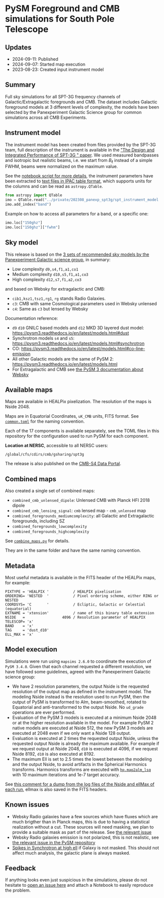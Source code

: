 PySM Foreground and CMB simulations for South Pole Telescope
============================================================

## Updates

* 2024-09-11: Published
* 2024-09-07: Started map execution
* 2023-08-23: Created input instrument model

## Summary

Full sky simulations for all SPT-3G frequency channels of Galactic/Extragalactic foregrounds and CMB. The dataset includes Galactic foreground models at 3 different levels of complexity, the models have been selected by the Panexperiment Galactic Science group for common simulations across all CMB Experiments.

## Instrument model

The instrument model has been created from files provided by the SPT-3G team, full description of the instrument is available in the ["The Design and Integrated Performance of SPT-3G
" paper](https://arxiv.org/abs/2106.11202).
We used measured bandpasses and isotropic but realistic beams, i.e. we start from $`B_\ell`$ instead of a simple FWHM, beams were normalized on the maximum value.


See the [notebook script for more details](utils/create_instrument_parameters.ipynb), the instrument parameters have been extracted to
[text files in IPAC table format](../private/202308_panexp_spt3g/spt_instrument_model.tbl), which supports units for the columns and can be read as `astropy.QTable`.

```python
from astropy import QTable
imo = QTable.read("../private/202308_panexp_spt3g/spt_instrument_model.tbl", format="ascii.ipac" )
imo.add_index("band")
```

Example on how to access all parameters for a band, or a specific one:

```python
imo.loc["150ghz"]
imo.loc["150ghz"]["fwhm"]
```

## Sky model

This release is based on the [3 sets of recommended sky models by the Panexperiment Galactic science group](https://galsci.github.io/blog/2022/common-fiducial-sky/), in summary:

* Low complexity `d9,s4,f1,a1,co1`
* Medium complexity `d10,s5,f1,a1,co3`
* High complexity `d12,s7,f1,a2,co3`

and based on Websky for extragalactic and CMB:

* `cib1,ksz1,tsz1,rg1`, `rg` stands Radio Galaxies.
* `c3`: CMB with same Cosmological parameters used in Websky unlensed
* `c4`: Same as `c3` but lensed by Websky

Documentation reference:

* `d9` `d10` GNILC based models and `d12` MKD 3D layered dust model: https://pysm3.readthedocs.io/en/latest/models.html#dust
* Synchrotron models `s4` and `s5`: https://pysm3.readthedocs.io/en/latest/models.html#synchrotron
* CO: https://pysm3.readthedocs.io/en/latest/models.html#co-line-emission
* All other Galactic models are the same of PySM 2: https://pysm3.readthedocs.io/en/latest/models.html
* For Extragalactic and CMB see [the PySM 3 documentation about Websky](https://pysm3.readthedocs.io/en/latest/websky.html#websky)

## Available maps

Maps are available in HEALPix pixelization. The resolution of the maps is Nside 2048.

Maps are in Equatorial Coordinates, `uK_CMB` units, FITS format.
See [`common.toml`](common.toml) for the naming convention.

Each of the 17 components is available separately, see the TOML files in this repository for the configuration used to run PySM for each component.

**Location at NERSC**, accessible to all NERSC users:

    /global/cfs/cdirs/cmb/gsharing/spt3g

The release is also published on the [CMB-S4 Data Portal](https://data.cmb-s4.org).

## Combined maps

Also created a single set of combined maps:

* `combined_cmb_unlensed_dipole`: Unlensed CMB with Planck HFI 2018 dipole
* `combined_cmb_lensing_signal`: `cmb` lensed map - `cmb_unlensed` map
* `combined_foregrounds_mediumcomplexity`: all Galactic and Extragalactic foregrounds, including SZ
* `combined_foregrounds_lowcomplexity`
* `combined_foregrounds_highcomplexity`

See [`combine_maps.py`](./combine_maps.py) for details.

They are in the same folder and have the same naming convention.

## Metadata

Most useful metadata is available in the FITS header of the HEALPix maps, for example:

```
PIXTYPE = 'HEALPIX '           / HEALPIX pixelisation                           
ORDERING= 'NESTED  '           / Pixel ordering scheme, either RING or NESTED   
COORDSYS= 'C       '           / Ecliptic, Galactic or Celestial (equatorial)   
EXTNAME = 'xtension'           / name of this binary table extension            
NSIDE   =                 4096 / Resolution parameter of HEALPIX                
TELESCOP= 'x'                                                            
BAND    = 'x'                                                          
TAG     = 'dust_d10'                                                            
ELL_MAX = 'x'               
```

## Model execution

Simulations were run using `mapsims 2.6.0` to coordinate the execution of `PySM 3.4.0`.
Given that each channel requested a different resolution, we have followed some guidelines, agreed with the Panexperiment Galactic science group:

* We have 2 resolution parameters, the output Nside is the requested resolution of the output map as defined in the instrument model. The modeling Nside instead is the resolution used to run PySM, then the output of PySM is transformed to Alm, beam-smoothed, rotated to Equatorial and anti-transformed to the output Nside. No `ud_grade` operations are ever performed.
* Evaluation of the PySM 3 models is executed at a minimum Nside 2048 or at the higher resolution available in the model. For example PySM 2 native models are executed at Nside 512, the new PySM 3 models are executed at 2048 even if we only want a Nside 128 output.
* Evaluation is executed at 2 times the requested output Nside, unless the requested output Nside is already the maximum available. For example if we request output at Nside 2048, `d10` is executed at 4096, if we request Nside 8192, `d10` is also executed at 8192.
* The maximum Ell is set to 2.5 times the lowest between the modeling and the output Nside, to avoid artifacts in the Spherical Harmonics transforms. Harmonics transforms are executed with [`hp.map2alm_lsq`](https://healpy.readthedocs.io/en/latest/generated/healpy.sphtfunc.map2alm_lsq.html) with 10 maximum iterations and 1e-7 target accuracy.

See [this comment for a dump from the log files of the Nside and ellMax of each run](TODO), ellmax is also saved in the FITS headers.

## Known issues

* Websky Radio galaxies have a few sources which have fluxes which are much brigther than in Planck maps, this is due to having a statistical realization without a cut. These sources will need masking, we plan to provide a suitable mask as part of the release. See [the relevant issue](https://github.com/CMB-S4/s4mapbasedsims/issues/23)
* Websky Radio galaxies emission is not polarized, this is not realistic, see [the relevant issue in the PySM repository](https://github.com/galsci/pysm/issues/162)
* [Spikes in Synchrotron at high ell](https://github.com/CMB-S4/s4mapbasedsims/issues/29) if Galaxy is not masked. This should not affect much analysis, the galactic plane is always masked.

## Feedback

If anything looks even just suspicious in the simulations, please do not hesitate to [open an issue here](https://github.com/CMB-S4/s4mapbasedsims/issues/new) and attach a Notebook to easily reproduce the problem.
